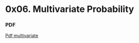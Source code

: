 # 0x06. Multivariate Probability


### PDF

[Pdf multivariate](https://peterroelants.github.io/posts/multivariate-normal-primer/)
